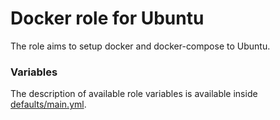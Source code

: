 # Docker role for Ubuntu

The role aims to setup docker and docker-compose to Ubuntu.

### Variables

The description of available role variables is available inside [defaults/main.yml](./defaults/main.yml).